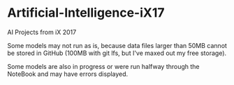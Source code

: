# Artificial-Intelligence-iX17
AI Projects from iX 2017

Some models may not run as is, because data files larger than 50MB cannot be stored in GitHub (100MB with git lfs, but I've maxed out my free storage). 

Some models are also in progress or were run halfway through the NoteBook and may have errors displayed.
